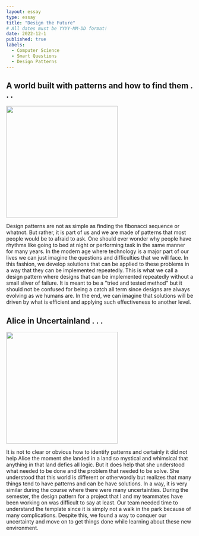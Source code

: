 ```yaml
---
layout: essay
type: essay
title: "Design the Future"
# All dates must be YYYY-MM-DD format!
date: 2022-12-1
published: true
labels:
  - Computer Science
  - Smart Questions
  - Design Patterns
---
```


## A world built with patterns and how to find them . . .

<img width="300px" class="rounded float-start pe-4" src="https://img.freepik.com/free-vector/hand-painted-watercolor-galaxy-background_52683-63441.jpg?w=1060&t=st=1669949839~exp=1669950439~hmac=d3b75f690bad1d4f6eb875ea43aeb9773129b09a741945a42dbfc00dc177b129">

Design patterns are not as simple as finding the fibonacci sequence or whatnot. But rather, it is part of us and we are made of patterns that most people would be to afraid to ask. One should ever wonder why people have rhythms like going to bed at night or performing task in the same manner for many years. In the modern age where technology is a major part of our lives we can just imagine the questions and difficulties that we will face. In this fashion, we develop solutions that can be applied to these problems in a way that they can be implemented repeatedly. This is what we call a design pattern where designs that can be implemented repeatedly without a small sliver of failure. It is meant to be a "tried and tested method" but it should not be confused for being a catch all term since designs are always evolving as we humans are. In the end, we can imagine that solutions will be driven by what is efficient and applying such effectiveness to another level.

## Alice in Uncertainland . . .

<img width="300px" class="rounded float-start pe-4" src="https://images.theconversation.com/files/87342/original/image-20150703-20493-1aeooun.jpg?ixlib=rb-1.1.0&q=45&auto=format&w=926&fit=clip">

It is not to clear or obvious how to identify patterns and certainly it did not help Alice the moment she landed in a land so mystical and whimsical that anything in that land defies all logic. But it does help that she understood what needed to be done and the problem that needed to be solve. She understood that this world is different or otherwordly but realizes that many things tend to have patterns and can be have solutions. In a way, it is very similar during the course where there were many uncertainties. During the semester, the design pattern for a project that I and my teammates have been working on was difficult to say at least. Our team needed time to understand the template since it is simply not a walk in the park because of many complications. Despite this, we found a way to conquer our uncertainty and move on to get things done while learning about these new environment. 
